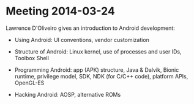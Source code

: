 Meeting 2014-03-24
==================

Lawrence D'Oliveiro gives an introduction to Android development:

* Using Android: UI conventions, vendor customization 

* Structure of Android: Linux kernel, use of processes and user IDs, Toolbox Shell 

* Programming Android: app (APK) structure, Java & Dalvik, Bionic runtime, privilege model, SDK, NDK (for C/C++ code), platform APIs, OpenGL-ES 

* Hacking Android: AOSP, alternative ROMs

